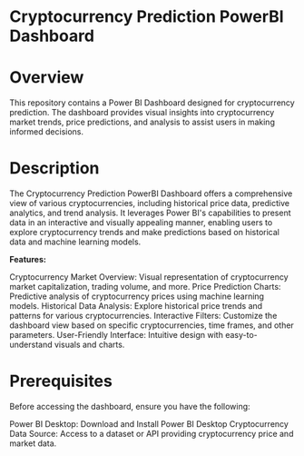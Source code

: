 # Cryptocurrency Prediction PowerBI Dashboard

# Overview
This repository contains a Power BI Dashboard designed for cryptocurrency prediction. The dashboard provides visual insights into cryptocurrency market trends, price predictions, and analysis to assist users in making informed decisions.

# Description
The Cryptocurrency Prediction PowerBI Dashboard offers a comprehensive view of various cryptocurrencies, including historical price data, predictive analytics, and trend analysis. It leverages Power BI's capabilities to present data in an interactive and visually appealing manner, enabling users to explore cryptocurrency trends and make predictions based on historical data and machine learning models.

**Features:**</br>

Cryptocurrency Market Overview: Visual representation of cryptocurrency market capitalization, trading volume, and more.
Price Prediction Charts: Predictive analysis of cryptocurrency prices using machine learning models.
Historical Data Analysis: Explore historical price trends and patterns for various cryptocurrencies.
Interactive Filters: Customize the dashboard view based on specific cryptocurrencies, time frames, and other parameters.
User-Friendly Interface: Intuitive design with easy-to-understand visuals and charts.

# Prerequisites
Before accessing the dashboard, ensure you have the following:

Power BI Desktop: Download and Install Power BI Desktop
Cryptocurrency Data Source: Access to a dataset or API providing cryptocurrency price and market data.
